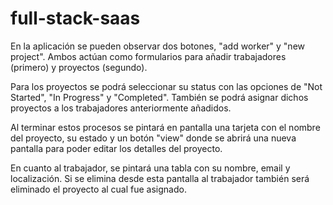 # full-stack-saas

En la aplicación se pueden observar dos botones, "add worker" y "new project". Ambos actúan como formularios para añadir trabajadores (primero) y proyectos (segundo). 

Para los proyectos se podrá seleccionar su status con las opciones de "Not Started", "In Progress" y "Completed". 
También se podrá asignar dichos proyectos a los trabajadores anteriormente añadidos.

Al terminar estos procesos se pintará en pantalla una tarjeta con el nombre del proyecto,
su estado y un botón "view" donde se abrirá una nueva pantalla para poder editar los detalles del proyecto.

En cuanto al trabajador, se pintará una tabla con su nombre, email y localización.
Si se elimina desde esta pantalla al trabajador también será eliminado el proyecto al cual fue asignado.
